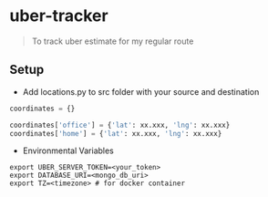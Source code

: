 # uber-tracker
> To track uber estimate for my regular route

## Setup

*  Add locations.py to src folder with your source and destination

```python
coordinates = {}

coordinates['office'] = {'lat': xx.xxx, 'lng': xx.xxx}
coordinates['home'] = {'lat': xx.xxx, 'lng': xx.xxx}
```

* Environmental Variables

```
export UBER_SERVER_TOKEN=<your_token>
export DATABASE_URI=<mongo_db_uri>
export TZ=<timezone> # for docker container
```
